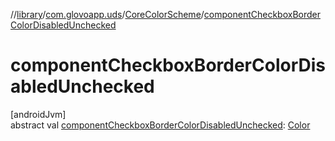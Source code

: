 //[library](../../../index.md)/[com.glovoapp.uds](../index.md)/[CoreColorScheme](index.md)/[componentCheckboxBorderColorDisabledUnchecked](component-checkbox-border-color-disabled-unchecked.md)

# componentCheckboxBorderColorDisabledUnchecked

[androidJvm]\
abstract val [componentCheckboxBorderColorDisabledUnchecked](component-checkbox-border-color-disabled-unchecked.md): [Color](https://developer.android.com/reference/kotlin/androidx/compose/ui/graphics/Color.html)
